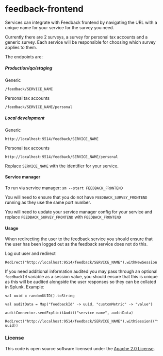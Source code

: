 
# feedback-frontend

Services can integrate with Feedback frontend by navigating the URL with a unique name for your service for the survey you need.

Currently there are 2 surveys, a survey for personal tax accounts and a generic survey. Each service will be responsible for choosing which survey applies to them.

The endpoints are:

##### Production/qa/staging

Generic
```
/feedback/SERVICE_NAME
```

Personal tax accounts
```
/feedback/SERVICE_NAME/personal
```

##### Local development
Generic
```
http://localhost:9514/feedback/SERVICE_NAME
```
Personal tax accounts
```
http://localhost:9514/feedback/SERVICE_NAME/personal
```

Replace `SERVICE_NAME` with the identifier for your service.

#### Service manager

To run via service manager: `sm --start FEEDBACK_FRONTEND`

You will need to ensure that you do not have `FEEDBACK_SURVEY_FRONTEND` running as they use the same port number.

You will need to update your service manager config for your service and replace `FEEDBACK_SURVEY_FRONTEND` with `FEEDBACK_FRONTEND`

#### Usage

When redirecting the user to the feedback service you should ensure that the user has been logged out as the feedback service does not do this.

Log out user and redirect
```
Redirect("http://localhost:9514/feedback/SERVICE_NAME").withNewSession
```

If you need additional information audited you may pass through an optional `feedbackId` variable as a session value, you should ensure that this is unique as this will be audited alongside the user responses so they can be collated in Splunk.
Example:
```
val uuid = randomUUID().toString

val auditData = Map("feedbackId" -> uuid, "customMetric" -> "value")

auditConnector.sendExplicitAudit("service-name", auditData)

Redirect("http://localhost:9514/feedback/SERVICE_NAME").withSession(("feedbackId", uuid))
```

### License

This code is open source software licensed under the [Apache 2.0 License]("http://www.apache.org/licenses/LICENSE-2.0.html").

